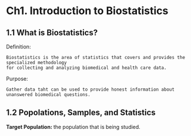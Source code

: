 Ch1. Introduction to Biostatistics
==============================

## 1.1 What is Biostatistics?

Definition:

    Biostatistics is the area of statistics that covers and provides the specialized methodology 
    for collecting and analyzing biomedical and health care data.
    
Purpose:

    Gather data taht can be used to provide honest information about unanswered biomedical questions.
    
    
## 1.2 Popolations, Samples, and Statistics

<strong>Target Population: </strong> the population that is being studied.
    
